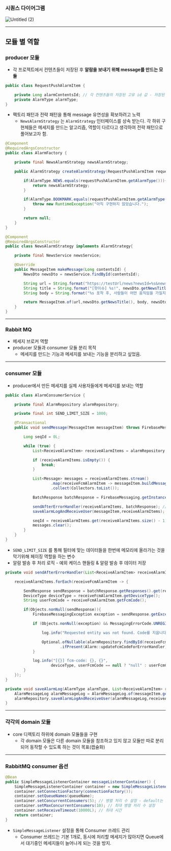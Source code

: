 ### 시퀀스 다이어그램

![Untitled (2)](https://github.com/sungwooIsGood/Today-I-Learn/assets/98163632/142a1682-8190-4bd3-bbbd-3d0ccf9d1a7d)

---

## 모듈 별 역할

### producer 모듈

- 각 프로젝트에서 컨텐츠들이 저장된 후 **알람을 보내기 위해 message를 만드는 모듈**

```java
public class RequestPushAlarmItem {

    private Long alarmContentsId; // 각 컨텐츠들의 저장된 고유 id 값 - 저장된 후 alarm을 보냈다고 가정, events로 트랜잭션 분리 했다고 가정.
    private AlarmType alarmType;
}
```

- 팩토리 패턴과 전략 패턴을 통해 message 유연성을 확보하려고 노력
    - `NewsAlarmStrategy` 는 `AlarmStrategy` 인터페이스를 상속 받는다. 각 하위 구현체들은 메세지를 만드는 알고리즘, 역할이 다르다고 생각하여 전략 패턴으로 풀어보고자 함.

```java
@Component
@RequiredArgsConstructor
public class AlarmFactory {

    private final NewsAlarmStrategy newsAlarmStrategy;

    public AlarmStrategy createAlarmStrategy(RequestPushAlarmItem requestPushAlarmItem) {

        if(AlarmType.NEWS.equals(requestPushAlarmItem.getAlarmType())){
            return newsAlarmStrategy;
        }

        if(AlarmType.BOOKMARK.equals(requestPushAlarmItem.getAlarmType())){
            throw new RuntimeException("아직 구현하지 않았습니다.");
        }

        return null;
    }
}

@Component
@RequiredArgsConstructor
public class NewsAlarmStrategy implements AlarmStrategy{

    private final NewsService newsService;

    @Override
    public MessageItem makeMessage(Long contentsId) {
        NewsDto newsDto = newsService.findById(contentsId);

        String url = String.format("https://testUrl/news?newsId=%s&newsTitle=%s",newsDto.getNewsId(),newsDto.getNewsTitle());
        String title = String.format("[핫이슈] %s!", newsDto.getNewsTitle());
        String body = String.format("%s 포착 후, 사람들이 어떤 움직임을 가질지 지켜보려면 눌러주세요.",title);

        return MessageItem.of(url,newsDto.getNewsTitle(), body, newsDto.getNewsTitleImg(), AlarmType.NEWS);
    }
}
```

---

### Rabbit MQ

- 메세지 브로커 역할
- producer 모듈과 consumer 모듈 분리 목적
    - 메세지를 만드는 기능과 메세지를 보내는 기능을 분리하고 싶었음.

---

### consumer 모듈

- producer에서 만든 메세지를 실제 사용자들에게 메세지를 보내는 역할

```java
public class AlarmConsumerService {

    private final AlarmRepository alarmRepository;

    private final int SEND_LIMIT_SIZE = 1000;

    @Transactional
    public void sendMessage(MessageItem messageItem) throws FirebaseMessagingException {

        Long seqId = 0L;

        while (true) {
            List<ReceiveAlarmItem> receiveAlarmItems = alarmRepository.findByAlarmType(messageItem.getAlarmType(), SEND_LIMIT_SIZE, seqId);

            if (receiveAlarmItems.isEmpty()) {
                break;
            }

            List<Message> messages = receiveAlarmItems.stream()
                    .map(receiveFcmAlarmItem -> messageItem.buildMessage(receiveFcmAlarmItem.getFcmCode()))
                    .collect(Collectors.toList());

            BatchResponse batchResponse = FirebaseMessaging.getInstance().sendAll(messages); // 메세지 전송

            sendAfterErrorHandler(receiveAlarmItems, batchResponse); // 예외 후처리
            saveAlarmLogAndReceiveUser(messageItem,receiveAlarmItems); // 알람 로그 저장 및 receive user 저장

            seqId = receiveAlarmItems.get(receiveAlarmItems.size() - 1).getAlarmId();
            messages.clear();
        }
    }
}
```

- `SEND_LIMIT_SIZE` 를 통해 필터에 맞는 데이터들을 한번에 메모리에 올라가는 것을 막기위해 페이징 역할을 하는 변수
- 알람 발송 후 처리 로직 - 예외 케이스 핸들링 & 알람 발송 후 데이터 저장

```java
private void sendAfterErrorHandler(List<ReceiveAlarmItem> receiveAlarmItems, BatchResponse batchResponse) {

    receiveAlarmItems.forEach(receiveFcmAlarmItem -> {

        SendResponse sendResponse = batchResponse.getResponses().get(receiveAlarmItems.indexOf(receiveFcmAlarmItem));
        DeviceType deviceType = receiveFcmAlarmItem.getDeviceType();
        String userFcmCode = receiveFcmAlarmItem.getFcmCode();

        if(Objects.nonNull(sendResponse)){
            FirebaseMessagingException exception = sendResponse.getException();

            if (Objects.nonNull(exception) && MessagingErrorCode.UNREGISTERED.equals(exception.getMessagingErrorCode())) { // 404 - Requested entity was not found.

                log.info("Requested entity was not found. Code를 지웁니다. userId: {}", receiveFcmAlarmItem.getAlarmId());

                Optional.ofNullable(alarmRepository.findById(receiveFcmAlarmItem.getAlarmId(), Alarm.class))
                        .ifPresent(Alarm::updateFcmCodeForErrorHandler);
            }

            log.info("[{}] fcm-code: {}, {}",
                    deviceType, userFcmCode == null ? "null" : userFcmCode, exception == null ? "fcm-code 정상" : exception.getMessage());
        }
    });
}

private void saveAlarmLog(AlarmType alarmType, List<ReceiveAlarmItem> receiveAlarmItems) {
    AlarmMessageLog alarmMessageLog = AlarmMessageLog.of(messageItem.getAlarmType(), messageItem.getTitle(), messageItem.getBody(), messageItem.getBodyImg());
    alarmRepository.saveAlarmLogAndReceiveUser(alarmMessageLog,receiveAlarmItems);
}
```

---

### 각각의 domain 모듈

- core 디렉토리 하위에 domain 모듈들을 구현
    - 각 domain 모듈은 다른 domain 모듈을 참조하고 있지 않고 모듈만 따로 분리되어 동작할 수 있도록 하는 것이 목표(캡슐화)

---

### RabbitMQ consumer 옵션

```java
@Bean
public SimpleMessageListenerContainer messageListenerContainer() {
    SimpleMessageListenerContainer container = new SimpleMessageListenerContainer();
    container.setConnectionFactory(connectionFactory());
    container.setQueueNames(queueName);
    container.setConcurrentConsumers(5); // 병렬 처리 수 설정 - default는 1개
    container.setMaxConcurrentConsumers(10); // 최대 병렬 처리 수 설정
    container.setReceiveTimeout(10000L); // 최대 시간
    return container;
}
```

- `SimpleMessageListener` 설정을 통해 Consumer 쓰레드 관리
    - Consumer 쓰레드는 기본 1개로, 동시에 처리할 메세지가 많아지면 Queue에서 대기중인 메세지들이 늘어나게 되는 것을 방지.
